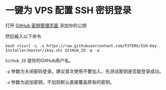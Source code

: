 # 一键为 VPS 配置 SSH 密钥登录
打开 [GitHub 密钥管理页面](https://github.com/settings/ssh/new) 添加你的公钥

然后输入以下命令
```
bash <(curl -L -s https://raw.githubusercontent.com/P3TERX/SSH-Key-Installer/master/ikey.sh) GitHub_ID -p -a
```
`GitHub_ID` 是你的GitHub用户名。

`-p` 参数为关闭密码登录。建议首次使用不要加入，先测试密钥是否能登录成功。

`-a` 参数为追加密钥。不加则默认直接覆盖原有的密钥。
